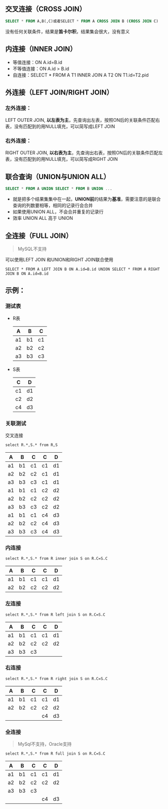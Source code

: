 ## 交叉连接（CROSS JOIN）

```sql
SELECT * FROM A,B(,C)或者SELECT * FROM A CROSS JOIN B (CROSS JOIN C)
```

没有任何关联条件，结果是**笛卡尔积**，结果集会很大，没有意义



## 内连接（INNER JOIN）

- 等值连接：ON A.id=B.id
- 不等值连接：ON A.id > B.id
- 自连接：SELECT * FROM A T1 INNER JOIN A T2 ON T1.id=T2.pid



## 外连接（LEFT JOIN/RIGHT JOIN）

### 左外连接：

LEFT OUTER JOIN, **以左表为主**，先查询出左表，按照ON后的关联条件匹配右表，没有匹配到的用NULL填充，可以简写成LEFT JOIN

### 右外连接：

RIGHT OUTER JOIN, **以右表为主**，先查询出右表，按照ON后的关联条件匹配左表，没有匹配到的用NULL填充，可以简写成RIGHT JOIN






## 联合查询（UNION与UNION ALL）

```sql
SELECT * FROM A UNION SELECT * FROM B UNION ...
```

- 就是把多个结果集集中在一起，**UNION前**的结果为**基准**，需要注意的是联合查询的列数要相等，相同的记录行会合并
- 如果使用UNION ALL，不会合并重复的记录行
- 效率 UNION ALL 高于 UNION



## 全连接（FULL JOIN）

>  MySQL不支持

可以使用LEFT JOIN 和UNION和RIGHT JOIN联合使用

`SELECT * FROM A LEFT JOIN B ON A.id=B.id UNION SELECT * FROM A RIGHT JOIN B ON A.id=B.id`



## 示例：

### 测试表

- R表

  | A    | B    | C    |
  | ---- | ---- | ---- |
  | a1   | b1   | c1   |
  | a2   | b2   | c2   |
  | a3   | b3   | c3   |

- S表

  | C    | D    |
  | ---- | ---- |
  | c1   | d1   |
  | c2   | d2   |
  | c4   | d3   |



### 关联测试

交叉连接

`select R.*,S.* from R,S`

| A    | B    | C    | C    | D    |
| ---- | ---- | ---- | ---- | ---- |
| a1   | b1   | c1   | c1   | d1   |
| a2   | b2   | c2   | c1   | d1   |
| a3   | b3   | c3   | c1   | d1   |
| a1   | b1   | c1   | c2   | d2   |
| a2   | b2   | c2   | c2   | d2   |
| a3   | b3   | c3   | c2   | d2   |
| a1   | b1   | c1   | c4   | d3   |
| a2   | b2   | c2   | c4   | d3   |
| a3   | b3   | c3   | c4   | d3   |



### 内连接

`select R.*,S.* from R inner join S on R.C=S.C`

| A    | B    | C    | C    | D    |
| ---- | ---- | ---- | ---- | ---- |
| a1   | b1   | c1   | c1   | d1   |
| a2   | b2   | c2   | c2   | d2   |

### 左连接

`select R.*,S.* from R left join S on R.C=S.C`



| A    | B    | C    | C    | D    |
| ---- | ---- | ---- | ---- | ---- |
| a1   | b1   | c1   | c1   | d1   |
| a2   | b2   | c2   | c2   | d2   |
| a3   | b3   | c3   |      |      |

### 右连接

`select R.*,S.* from R right join S on R.C=S.C`

| A    | B    | C    | C    | D    |
| ---- | ---- | ---- | ---- | ---- |
| a1   | b1   | c1   | c1   | d1   |
| a2   | b2   | c2   | c2   | d2   |
|      |      |      | c4   | d3   |



### 全连接

>  MySql不支持，Oracle支持

`select R.*,S.* from R full join S on R.C=S.C`

| A    | B    | C    | C    | D    |
| ---- | ---- | ---- | ---- | ---- |
| a1   | b1   | c1   | c1   | d1   |
| a2   | b2   | c2   | c2   | d2   |
| a3   | b3   | c3   |      |      |
|      |      |      | c4   | d3   |